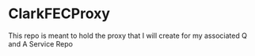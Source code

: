 # ClarkFECProxy
This repo is meant to hold the proxy that I will create for my associated Q and A Service Repo
